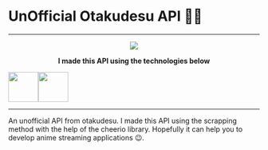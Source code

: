 # UnOfficial Otakudesu API 👀🔥
---
<p align="center">
<img src="https://otakudesu.cloud/wp-content/uploads/2019/08/otakudesu.png" align="center" />
</p>
<p align="center">
 <b>I made this API using the technologies below</b>
</p>
<p align="center">
<div style="display: flex;" align="center">
<a href="https://hono.dev/?kawaii=true"><img src="https://hono.dev/images/logo-small.png" width="60px" /></a>
<a href="https://cheerio.js.org/"><img src="https://cheerio.js.org/img/orange-c.svg" width="60px" /></a>
</div>
</p>

---

An unofficial API from otakudesu. I made this API using the scrapping method with the help of the cheerio library. Hopefully it can help you to develop anime streaming applications 😉.
